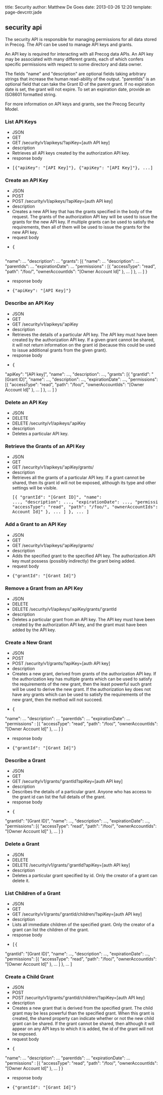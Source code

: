 title: Security
author: Matthew De Goes
date: 2013-03-26 12:20
template: page-devcntr.jade

## security api

The security API is responsible for managing permissions for all data stored in Precog. The API can be used to manage API keys and grants.

An API key is required for interacting with all Precog data APIs. An API key may be associated with many different grants, each of which confers specific permissions with respect to some directory and data owner.

The fields "name" and "description" are optional fields taking arbitrary strings that increase the human read-ability of the output. "parentIds" is an optional field that can take the Grant ID of the parent grant. If no expiration date is set, the grant will not expire. To set an expiration date, provide an ISO8601 formatted string.

For more information on API keys and grants, see the Precog Security Model.

### List API Keys

  * JSON
  * GET
  * GET /security/v1/apikeys/?apiKey=<span class="tool-tip-apikey">[auth API key]</span>
  * description
  * Retrieves all API keys created by the authorization API key.
  * response body
  * <pre>[{"apiKey": "[API Key]"}, {"apiKey": "[API Key]"}, ...]</pre>

### Create an API Key

  * JSON
  * POST
  * POST /security/v1/apikeys/?apiKey=<span class="tool-tip-apikey">[auth API key]</span>
  * description
  * Creates a new API key that has the grants specified in the body of the request. The grants of the authorization API key will be used to issue the grants for the new API key. If multiple grants can be used to satisfy the requirements, then all of them will be used to issue the grants for the new API key.
  * request body
  * <pre>{

"name": ...
"description": ...
"grants": [{
"name": ...
"description": ...
"parentIds": ...
"expirationDate": ...
"permissions" : [{
"accessType": "read",
"path": "/foo/",
"ownerAccountIds": "[Owner Account Id]"
}, ...
]
}, ...
]
}</pre>
    
  * response body
  * <pre>{"apiKey": "[API Key]"}</pre>

### Describe an API Key

  * JSON
  * GET
  * GET /security/v1/apikeys/<span class="tool-tip-apikey tool-tip-apikey">'apiKey</span>
  * description
  * Retrieves the details of a particular API key. The API key must have been created by the authorization API key. If a given grant cannot be shared, it will not return information on the grant id (because this could be used to issue additional grants from the given grant).
  * response body
  * <pre>{
"apiKey": "[API key]",
"name": ...,
"description": ...,
"grants": [{
"grantId": "[Grant ID]",
"name": ...,
"description": ...,
"expirationDate": ...,
"permissions": [{
"accessType": "read",
"path": "/foo/",
"ownerAccountIds": "[Owner Account Id]"
}, ...
]
}, ...
]
}</pre>

### Delete an API Key

  * JSON
  * DELETE
  * DELETE /security/v1/apikeys/<span class="tool-tip-apikey tool-tip-apikey">'apiKey</span>
  * description
  * Deletes a particular API key.

### Retrieve the Grants of an API Key
  
  * JSON
  * GET
  * GET /security/v1/apikeys/<span class="tool-tip-apikey tool-tip-apikey">'apiKey</span>/grants/
  * description
  * Retrieves all the grants of a particular API key. If a grant cannot be shared, then its grant id will not be exposed, although its type and other settings will be visible.<pre>[{
"grantId": "[Grant ID]",
"name": ...,
"description": ...,
"expirationDate": ...,
"permissions": [{
"accessType": "read",
"path": "/foo/",
"ownerAccountIds": "[Owner Account Id]"
}, ...
]
}, ...
]</pre>

### Add a Grant to an API Key

  * JSON
  * GET
  * GET /security/v1/apikeys/<span class="tool-tip-apikey tool-tip-apikey">'apiKey</span>/grants/
  * description
  * Adds the specified grant to the specified API key. The authorization API key must possess (possibly indirectly) the grant being added.
  * request body
  * <pre>{"grantId": "[Grant Id]"}</pre>

### Remove a Grant from an API Key

  * JSON
  * DELETE
  * DELETE /security/v1/apikeys/<span class="tool-tip-apikey tool-tip-apikey">'apiKey</span>/grants/<span class="tool-tip-grant-id">'grantId</span>
  * description
  * Deletes a particular grant from an API key. The API key must have been created by the authorization API key, and the grant must have been added by the API key.

### Create a New Grant

  * JSON
  * POST
  * POST /security/v1/grants/?apiKey=<span class="tool-tip-apikey">[auth API key]</span>
  * description
  * Creates a new grant, derived from grants of the authorization API key. If the authorization key has multiple grants which can be used to satisfy the requirements of the new grant, then the least powerful such grant will be used to derive the new grant. If the authorization key does not have any grants which can be used to satisfy the requirements of the new grant, then the method will not succeed.
  * <pre>{
"name": ...
"description": ...
"parentIds": ...
"expirationDate": ...
"permissions" : [{
"accessType": "read",
"path": "/foo/",
"ownerAccountIds": "[Owner Account Id]"
}, ...
]
}</pre>
    
  * response body
  * <pre>{"grantId": "[Grant Id]"}</pre>

### Describe a Grant

  * JSON
  * GET
  * GET /security/v1/grants/<span class="tool-tip-grant-id">'grantId</span>?apiKey=<span class="tool-tip-apikey">[auth API key]</span>
  * description
  * Describes the details of a particular grant. Anyone who has access to the grant id can list the full details of the grant.
  * response body
  * <pre>{
"grantId": "[Grant ID]",
"name": ...,
"description": ...,
"expirationDate": ...,
"permissions": [{
"accessType": "read",
"path": "/foo/",
"ownerAccountIds": "[Owner Account Id]"
}, ...
]
}</pre>

### Delete a Grant

  * JSON
  * DELETE
  * DELETE /security/v1/grants/<span class="tool-tip-grant-id">'grantId</span>?apiKey=<span class="tool-tip-apikey">[auth API key]</span>
  * description
  * Deletes a particular grant specified by id. Only the creator of a grant can delete it.

### List Children of a Grant

  * JSON
  * GET
  * GET /security/v1/grants/<span class="tool-tip-grant-id">'grantId</span>/children/?apiKey=<span class="tool-tip-apikey">[auth API key]</span>
  * description
  * Lists all immediate children of the specified grant. Only the creator of a grant can list the children of the grant.
  * response body
  * <pre>[{
"grantId": "[Grant ID]",
"name": ...,
"description": ...,
"expirationDate": ...,
"permissions": [{
"accessType": "read",
"path": "/foo/",
"ownerAccountIds": "[Owner Account Id]"
}, ...
]
}, ...
]</pre>

### Create a Child Grant

  * JSON
  * POST
  * POST /security/v1/grants/<span class="tool-tip-grant-id">'grantId</span>/children/?apiKey=<span class="tool-tip-apikey">[auth API key]</span>
  * description
  * Creates a new grant that is derived from the specified grant. The child grant may be less powerful than the specified grant. When this grant is created, the shared property can indicate whether or not the new child grant can be shared. If the grant cannot be shared, then although it will appear on any API keys to which it is added, the id of the grant will not be exposed.
  * request body
  * <pre>{
"name": ...
"description": ...
"parentIds": ...
"expirationDate": ...
"permissions" : [{
"accessType": "read",
"path": "/foo/",
"ownerAccountIds": "[Owner Account Id]"
}, ...
]
}</pre>

  * response body
  * <pre>{"grantId": "[Grant Id]"}</pre>